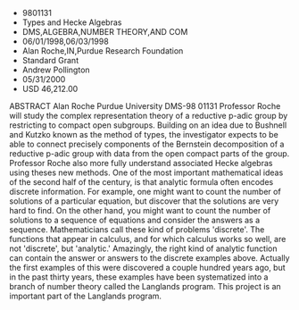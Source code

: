 
* 9801131
* Types and Hecke Algebras
* DMS,ALGEBRA,NUMBER THEORY,AND COM
* 06/01/1998,06/03/1998
* Alan Roche,IN,Purdue Research Foundation
* Standard Grant
* Andrew Pollington
* 05/31/2000
* USD 46,212.00

ABSTRACT Alan Roche Purdue University DMS-98 01131 Professor Roche will study
the complex representation theory of a reductive p-adic group by restricting to
compact open subgroups. Building on an idea due to Bushnell and Kutzko known as
the method of types, the investigator expects to be able to connect precisely
components of the Bernstein decomposition of a reductive p-adic group with data
from the open compact parts of the group. Professor Roche also more fully
understand associated Hecke algebras using theses new methods. One of the most
important mathematical ideas of the second half of the century, is that analytic
formula often encodes discrete information. For example, one might want to count
the number of solutions of a particular equation, but discover that the
solutions are very hard to find. On the other hand, you might want to count the
number of solutions to a sequence of equations and consider the answers as a
sequence. Mathematicians call these kind of problems 'discrete'. The functions
that appear in calculus, and for which calculus works so well, are not
'discrete', but 'analytic.' Amazingly, the right kind of analytic function can
contain the answer or answers to the discrete examples above. Actually the first
examples of this were discovered a couple hundred years ago, but in the past
thirty years, these examples have been systematized into a branch of number
theory called the Langlands program. This project is an important part of the
Langlands program.
